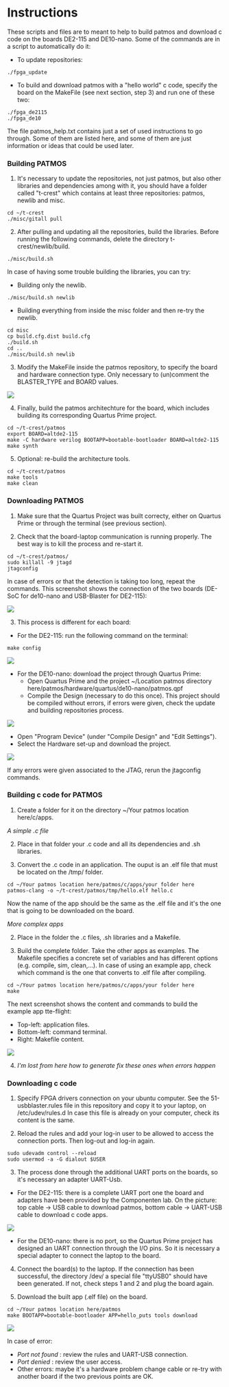 # Instructions #

These scripts and files are to meant to help to build patmos and download c code on the boards DE2-115 and DE10-nano. Some of the commands are in a script to automatically do it:
* To update repositories:
```
./fpga_update
```

* To build and download patmos with a "hello world" c code, specify the board on the MakeFile (see next section, step 3) and run one of these two:
```
./fpga_de2115
./fpga_de10
```

The file patmos_help.txt contains just a set of used instructions to go through. Some of them are listed here, and some of them are just information or ideas that could be used later.

### Building PATMOS ###

1. It's necessary to update the repositories, not just patmos, but also other libraries and dependencies among with it, you should have a folder called "t-crest" which contains at least three repositories: patmos, newlib and misc.
```
cd ~/t-crest
./misc/gitall pull
```

2. After pulling and updating all the repositories, build the libraries. Before running the following commands, delete the directory t-crest/newlib/build.
```
./misc/build.sh
```

In case of having some trouble building the libraries, you can try:
* Building only the newlib.
```
./misc/build.sh newlib
```

* Building everything from inside the misc folder and then re-try the newlib.
```
cd misc
cp build.cfg.dist build.cfg
./build.sh
cd ..
./misc/build.sh newlib
```


3. Modify the MakeFile inside the patmos repository, to specify the board and hardware connection type. Only necessary to (un)comment the BLASTER_TYPE and BOARD values.

![](info/makefile.png)


4. Finally, build the patmos architechture for the board, which includes building its corresponding Quartus Prime project.
```
cd ~/t-crest/patmos
export BOARD=altde2-115
make -C hardware verilog BOOTAPP=bootable-bootloader BOARD=altde2-115
make synth
```


5. Optional: re-build the architecture tools.
```
cd ~/t-crest/patmos
make tools
make clean
```


### Downloading PATMOS ###

1. Make sure that the Quartus Project was built correcty, either on Quartus Prime or through the terminal (see previous section).


2. Check that the board-laptop communication is running properly. The best way is to kill the process and re-start it.
```
cd ~/t-crest/patmos/
sudo killall -9 jtagd
jtagconfig
```

In case of errors or that the detection is taking too long, repeat the commands. This screenshot shows the connection of the two boards (DE-SoC for de10-nano and USB-Blaster for DE2-115):

![](info/jtagconfig.png)


3. This process is different for each board:

* For the DE2-115: run the following command on the terminal:
```
make config
```

![](info/patmos_de2115.png)

* For the DE10-nano: download the project through Quartus Prime:
	- Open Quartus Prime and the project ~/Location patmos directory here/patmos/hardware/quartus/de10-nano/patmos.qpf
	- Compile the Design (necessary to do this once). This project should be compiled without errors, if errors were given, check the update and building repositories process.

![](info/quartus_compile.png)

- Open "Program Device" (under "Compile Design" and "Edit Settings").
- Select the Hardware set-up and download the project.

![](info/quartus_de10nano.png)


If any errors were given associated to the JTAG, rerun the jtagconfig commands.


### Building c code for PATMOS ###

1. Create a folder for it on the directory ~/Your patmos location here/c/apps.


*A simple .c file*


2. Place in that folder your .c code and all its dependencies and .sh libraries.


3. Convert the .c code in an application. The ouput is an .elf file that must be located on the /tmp/ folder.
```
cd ~/Your patmos location here/patmos/c/apps/your folder here
patmos-clang -o ~/t-crest/patmos/tmp/hello.elf hello.c
```

Now the name of the app should be the same as the .elf file and it's the one that is going to be downloaded on the board.


*More complex apps*


2. Place in the folder the .c files, .sh libraries and a Makefile.


3. Build the complete folder. Take the other apps as examples. The Makefile specifies a concrete set of variables and has different options (e.g. compile, sim, clean,...). In case of using an example app, check which command is the one that converts to .elf file after compiling. 
```
cd ~/Your patmos location here/patmos/c/apps/your folder here
make
```
The next screenshot shows the content and commands to build the example app tte-flight:
* Top-left: application files.
* Bottom-left: command terminal.
* Right: Makefile content.

![](info/tte_flight.png)


4. _I'm lost from here how to generate fix these ones when errors happen_


### Downloading c code ###

1. Specify FPGA drivers connection on your ubuntu computer. See the 51-usbblaster.rules file in this repository and copy it to your laptop, on /etc/udev/rules.d
In case this file is already on your computer, check its content is the same.


2. Reload the rules and add your log-in user to be allowed to access the connection ports. Then log-out and log-in again.

```
sudo udevadm control --reload
sudo usermod -a -G dialout $USER
```


3. The process done through the additional UART ports on the boards, so it's necessary an adapter UART-Usb.
* For the DE2-115: there is a complete UART port one the board and adapters have been provided by the Componenten lab.
On the picture: top cable -> USB cable to download patmos, bottom cable -> UART-USB cable to download c code apps.

![](info/de2115_laptop.jpg)

* For the DE10-nano: there is no port, so the Quartus Prime project has designed an UART connection through the I/O pins. So it is necessary a special adapter to connect the laptop to the board.

4. Connect the board(s) to the laptop. If the connection has been successful, the directory /dev/ a special file "ttyUSB0" should have been generated. If not, check steps 1 and 2 and plug the board again.

5. Download the built app (.elf file) on the board.

```
cd ~/Your patmos location here/patmos
make BOOTAPP=bootable-bootloader APP=hello_puts tools download
```

![](info/de2115_helloworld.png)

In case of error:
* _Port not found_ : review the rules and UART-USB connection.
* _Port denied_ : review the user access.
* Other errors: maybe it's a hardware problem change cable or re-try with another board if the two previous points are OK.
